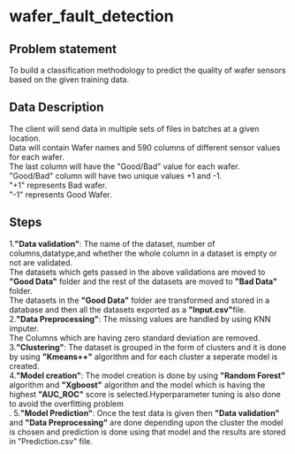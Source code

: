 # wafer_fault_detection
## Problem statement
To build a classification methodology to predict the quality of wafer sensors based on the given training data.<br>
## Data Description
The client will send data in multiple sets of files in batches at a given location.<br>
Data will contain Wafer names and 590 columns of different sensor values for each wafer.<br>
The last column will have the "Good/Bad" value for each wafer.<br>
"Good/Bad" column will have two unique values +1 and -1. <br> 
"+1" represents Bad wafer.<br>
"-1" represents Good Wafer.<br>
## Steps
1.<b>"Data validation"</b>:
The name of the dataset, number of columns,datatype,and whether the whole column in a dataset is empty or not are validated.<br>
The datasets which gets passed in the above validations are moved to <b>"Good Data"</b> folder and the rest of the datasets are moved to <b>"Bad Data"</b> folder.<br>
The datasets in the <b>"Good Data"</b> folder are transformed and stored in a database and then all the datasets exported as a <b>"Input.csv"</b>file.<br>
2.<b>"Data Preprocessing"</b>:
The missing values are handled by using KNN imputer.<br>
The Columns which are having zero standard deviation are removed.<br>
3.<b>"Clustering"</b>:
The dataset is grouped in the form of clusters and it is done by using <b>"Kmeans++"</b> algorithm and for each cluster a seperate model is created.<br>
4.<b>"Model creation"</b>:
The model creation is done by using <b>"Random Forest"</b> algorithm and <b>"Xgboost"</b> algorithm and the model which is having the highest <b>"AUC_ROC"</b> score is selected.Hyperparameter tuning is also done to avoid the overfitting problem<br>.
5.<b>"Model Prediction"</b>:
Once the test data is given then  <b>"Data validation"</b> and <b>"Data Preprocessing"</b> are done depending upon the cluster the model is chosen and prediction is done using that model and the results are stored in "Prediction.csv" file.









